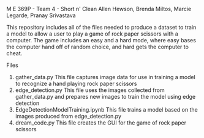 M E 369P - Team 4 - Short n' Clean 
Allen Hewson, Brenda Miltos, Marcie Legarde, Pranay Srivastava

This repository includes all of the files needed to produce a dataset to train a model to allow a user to play a game of rock paper scissors with a computer. The game includes an easy and a hard mode, where easy bases the computer hand off of random choice, and hard gets the computer to cheat.

Files
1) gather_data.py
    This file captures image data for use in training a model to recognize a hand playing rock paper scissors
2) edge_detection.py
    This file uses the images collected from gather_data.py and prepares new images to train the model using edge detection 
3) EdgeDetectionModelTraining.ipynb
    This file trains a model based on the images produced from edge_detection.py
4) dream_code.py
    This file creates the GUI for the game of rock paper scissors